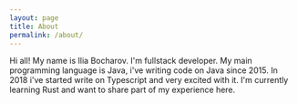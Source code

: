 ```yaml
---
layout: page
title: About
permalink: /about/
---
```


Hi all! My name is Ilia Bocharov. 
I'm fullstack developer. 
My main programming language is Java, i've writing code on Java since 2015. 
In 2018 i've started write on Typescript and very excited with it.
I'm currently learning Rust and want to share part of my experience here.